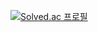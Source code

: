 [![Solved.ac
프로필](http://mazassumnida.wtf/api/v2/generate_badge?boj=ye1219)](https://solved.ac/ye1219)

